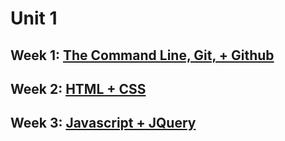 # Unit 1

## Week 1: [The Command Line, Git, + Github](./week_1)

## Week 2: [HTML + CSS](./week_2)

## Week 3: [Javascript + JQuery](./week_3)

